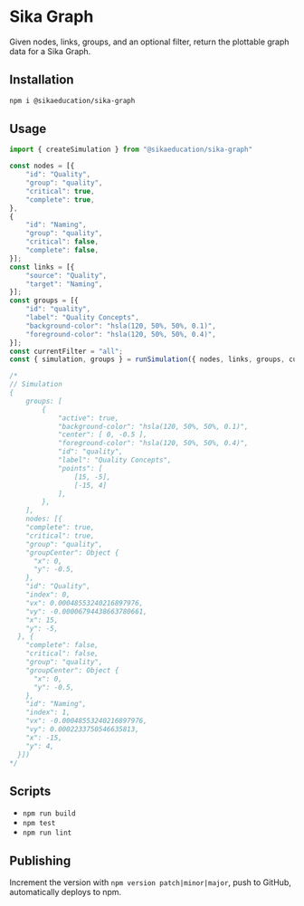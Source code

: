# Sika Graph

Given nodes, links, groups, and an optional filter, return the plottable graph data for a Sika Graph.

## Installation

```bash
npm i @sikaeducation/sika-graph
```

## Usage

```typescript
import { createSimulation } from "@sikaeducation/sika-graph"

const nodes = [{
	"id": "Quality",
	"group": "quality",
	"critical": true,
	"complete": true,
},
{
	"id": "Naming",
	"group": "quality",
	"critical": false,
	"complete": false,
}];
const links = [{
	"source": "Quality",
	"target": "Naming",
}];
const groups = [{
	"id": "quality",
	"label": "Quality Concepts",
	"background-color": "hsla(120, 50%, 50%, 0.1)",
	"foreground-color": "hsla(120, 50%, 50%, 0.4)",
}];
const currentFilter = "all";
const { simulation, groups } = runSimulation({ nodes, links, groups, currentFilter });

/*
// Simulation
{
	groups: [
		{
			"active": true,
			"background-color": "hsla(120, 50%, 50%, 0.1)",
			"center": [ 0, -0.5 ],
			"foreground-color": "hsla(120, 50%, 50%, 0.4)",
			"id": "quality",
			"label": "Quality Concepts",
			"points": [
				[15, -5],
				[-15, 4]
			],
		},
	],
	nodes: [{
    "complete": true,
    "critical": true,
    "group": "quality",
    "groupCenter": Object {
      "x": 0,
      "y": -0.5,
    },
    "id": "Quality",
    "index": 0,
    "vx": 0.00048553240216897976,
    "vy": -0.00006794438663780661,
    "x": 15,
    "y": -5,
  }, {
    "complete": false,
    "critical": false,
    "group": "quality",
    "groupCenter": Object {
      "x": 0,
      "y": -0.5,
    },
    "id": "Naming",
    "index": 1,
    "vx": -0.00048553240216897976,
    "vy": 0.0002233750546635813,
    "x": -15,
    "y": 4,
  }])
*/
```

## Scripts

* `npm run build`
* `npm test`
* `npm run lint`

## Publishing

Increment the version with `npm version patch|minor|major`, push to GitHub, automatically deploys to npm.

